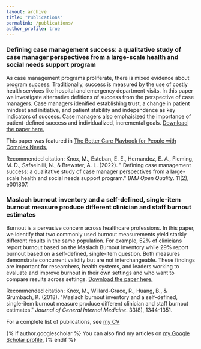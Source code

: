 ```yaml
---
layout: archive
title: "Publications"
permalink: /publications/
author_profile: true
---
```


### Defining case management success: a qualitative study of case manager perspectives from a large-scale health and social needs support program

As case management programs proliferate, there is mixed evidence about program success. Traditionally, success is measured by the use of costly health services like hospital and emergency department visits. In this paper we investigate alternative defitions of success from the perspective of case managers. Case managers idenified establishing trust, a change in patient mindset and initiative, and patient stability and independence as key indicators of success. Case managers also emphaisized the importance of patient-defined success and individualized, incremental goals. 
[Download the paper here.](http://academicpages.github.io/files/Knox-case-management-success.pdf)

This paper was featured in [The Better Care Playbook for People with Complex Needs.](https://www.bettercareplaybook.org/resources/defining-case-management-success-qualitative-study-case-manager-perspectives-large-scale)

Recommended citation: Knox, M., Esteban, E. E., Hernandez, E. A., Fleming, M. D., Safaeinilli, N., & Brewster, A. L. (2022). " Defining case management success: a qualitative study of case manager perspectives from a large-scale health and social needs support program." <i>BMJ Open Quality</i>. 11(2), e001807.


### Maslach burnout inventory and a self-defined, single-item burnout measure produce different clinician and staff burnout estimates

Burnout is a pervasive concern across healthcare professions. In this paper, we identify that two commonly used burnout measurements yield starkly different results in the same population. For example, 52% of clinicians report burnout based on the Maslach Burnout Inventory while 29% report burnout based on a self-defined, single-item question. Both measures demonstrate concurrent validity but are not interchangeable. These findings are important for researchers, health systems, and leaders working to evaluate and improve burnout in their own settings and who want to compare results across settings. [Download the paper here.](http://academicpages.github.io/files/Knox-burnout-measures.pdf)

Recommended citation: Knox, M., Willard-Grace, R., Huang, B., & Grumbach, K. (2018). "Maslach burnout inventory and a self-defined, single-item burnout measure produce different clinician and staff burnout estimates." <i>Journal of General Internal Medicine</i>. 33(8), 1344-1351.


For a complete list of publications, see [my CV](https://margae-knox.github.io/cv/)

{% if author.googlescholar %}
You can also find my articles on <u><a href="{{(https://scholar.google.com/citations?user=sNWlVW4AAAAJ&hl=en&oi=ao)}}">my Google Scholar profile</a>.</u>
{% endif %}



